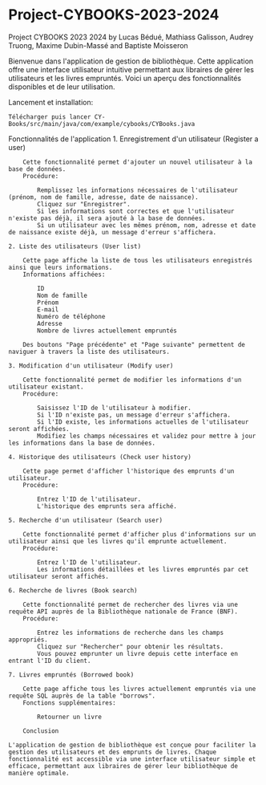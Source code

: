 # Project-CYBOOKS-2023-2024
Project CYBOOKS 2023 2024 by Lucas Bédué, Mathiass Galisson, Audrey Truong, Maxime Dubin-Massé and Baptiste Moisseron

Bienvenue dans l'application de gestion de bibliothèque. Cette application offre une interface utilisateur intuitive permettant aux libraires de gérer les utilisateurs et les livres empruntés. Voici un aperçu des fonctionnalités disponibles et de leur utilisation.

Lancement et installation:

    Télécharger puis lancer CY-Books/src/main/java/com/example/cybooks/CYBooks.java

Fonctionnalités de l'application
    1. Enregistrement d'un utilisateur (Register a user)

        Cette fonctionnalité permet d'ajouter un nouvel utilisateur à la base de données.
        Procédure:

            Remplissez les informations nécessaires de l'utilisateur (prénom, nom de famille, adresse, date de naissance).
            Cliquez sur "Enregistrer".
            Si les informations sont correctes et que l'utilisateur n'existe pas déjà, il sera ajouté à la base de données.
            Si un utilisateur avec les mêmes prénom, nom, adresse et date de naissance existe déjà, un message d'erreur s'affichera.

    2. Liste des utilisateurs (User list)

        Cette page affiche la liste de tous les utilisateurs enregistrés ainsi que leurs informations.
        Informations affichées:

            ID
            Nom de famille
            Prénom
            E-mail
            Numéro de téléphone
            Adresse
            Nombre de livres actuellement empruntés

        Des boutons "Page précédente" et "Page suivante" permettent de naviguer à travers la liste des utilisateurs.

    3. Modification d'un utilisateur (Modify user)

        Cette fonctionnalité permet de modifier les informations d'un utilisateur existant.
        Procédure:

            Saisissez l'ID de l'utilisateur à modifier.
            Si l'ID n'existe pas, un message d'erreur s'affichera.
            Si l'ID existe, les informations actuelles de l'utilisateur seront affichées.
            Modifiez les champs nécessaires et validez pour mettre à jour les informations dans la base de données.

    4. Historique des utilisateurs (Check user history)

        Cette page permet d'afficher l'historique des emprunts d'un utilisateur.
        Procédure:

            Entrez l'ID de l'utilisateur.
            L'historique des emprunts sera affiché.

    5. Recherche d'un utilisateur (Search user)

        Cette fonctionnalité permet d'afficher plus d'informations sur un utilisateur ainsi que les livres qu'il emprunte actuellement.
        Procédure:

            Entrez l'ID de l'utilisateur.
            Les informations détaillées et les livres empruntés par cet utilisateur seront affichés.

    6. Recherche de livres (Book search)

        Cette fonctionnalité permet de rechercher des livres via une requête API auprès de la Bibliothèque nationale de France (BNF).
        Procédure:

            Entrez les informations de recherche dans les champs appropriés.
            Cliquez sur "Rechercher" pour obtenir les résultats.
            Vous pouvez emprunter un livre depuis cette interface en entrant l'ID du client.

    7. Livres empruntés (Borrowed book)

        Cette page affiche tous les livres actuellement empruntés via une requête SQL auprès de la table "borrows".
        Fonctions supplémentaires:

            Retourner un livre

        Conclusion

    L'application de gestion de bibliothèque est conçue pour faciliter la gestion des utilisateurs et des emprunts de livres. Chaque fonctionnalité est accessible via une interface utilisateur simple et efficace, permettant aux libraires de gérer leur bibliothèque de manière optimale.
